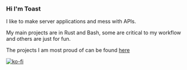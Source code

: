 ### Hi I'm Toast

I like to make server applications and mess with APIs.

My main projects are in Rust and Bash, some are critical to my workflow and others are just for fun.

The projects I am most proud of can be found [here](https://toastxc.xyz/projects.html)

[![ko-fi](https://ko-fi.com/img/githubbutton_sm.svg)](https://ko-fi.com/M4M5J6V1B)
